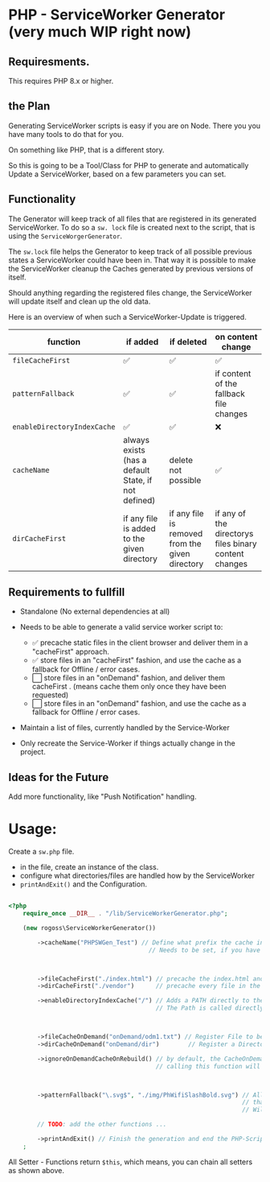 # PHP - ServiceWorker Generator (very much WIP right now)

## Requiresments.

This requires PHP 8.x or higher.

## the Plan

Generating ServiceWorker scripts is easy if you are on Node. There you you have many tools to do that for you.

On something like PHP, that is a different story.

So this is going to be a Tool/Class for PHP to generate and automatically Update a ServiceWorker, based on a few parameters you can set.

## Functionality

The Generator will keep track of all files that are registered in its generated ServiceWorker.
To do so a `sw. lock` file is created next to the script, that is using the `ServiceWorgerGenerator`.

The `sw.lock` file helps the Generator to keep track of all possible previous states a ServiceWorker could have been in.
That way it is possible to make the ServiceWorker cleanup the Caches generated by previous versions of itself.

Should anything regarding the registered files change, the ServiceWorker will update itself and clean up the old data.

Here is an overview of when such a ServiceWorker-Update is triggered.

| function                    | if added                                            | if deleted                                      | on content change                                     |
| --------------------------- | --------------------------------------------------- | ----------------------------------------------- | ----------------------------------------------------- |
| `fileCacheFirst`            | ✅                                                  | ✅                                              | ✅                                                    |
| `patternFallback`           | ✅                                                  | ✅                                              | if content of the fallback file changes               |
| `enableDirectoryIndexCache` | ✅                                                  | ✅                                              | ❌                                                    |
| `cacheName`                 | always exists (has a default State, if not defined) | delete not possible                             | ✅                                                    |
| `dirCacheFirst`             | if any file is added to the given directory         | if any file is removed from the given directory | if any of the directorys files binary content changes |

## Requirements to fullfill

-   Standalone (No external dependencies at all)

-   Needs to be able to generate a valid service worker script to:

    -   ✅ precache static files in the client browser and deliver them in a "cacheFirst" approach.
    -   ✅ store files in an "cacheFirst" fashion, and use the cache as a fallback for Offline / error cases.
    -   ⬜️ store files in an "onDemand" fashion, and deliver them cacheFirst . (means cache them only once they have been requested)
    -   ⬜️ store files in an "onDemand" fashion, and use the cache as a fallback for Offline / error cases.

-   Maintain a list of files, currently handled by the Service-Worker

-   Only recreate the Service-Worker if things actually change in the project.

## Ideas for the Future

Add more functionality, like "Push Notification" handling.

# Usage:

Create a `sw.php` file.

-   in the file, create an instance of the class.
-   configure what directories/files are handled how by the ServiceWorker
-   `printAndExit()` and the Configuration.

```php

<?php
    require_once __DIR__ . "/lib/ServiceWorkerGenerator.php";

    (new rogoss\ServiceWorkerGenerator())

        ->cacheName("PHPSWGen_Test") // Define what prefix the cache in the browser will receive
                                       // Needs to be set, if you have multiple ServiceWorkers in different scopes on the same server.



        ->fileCacheFirst("./index.html") // precache the index.html and deliver it CacheFirst
        ->dirCacheFirst("./vendor")      // precache every file in the folder ./vendor and deliver it CacheFirst

        ->enableDirectoryIndexCache("/") // Adds a PATH directly to the precache CacheFirst list
                                         // The Path is called directly by the ServiceWorker



        ->fileCacheOnDemand("onDemand/odm1.txt") // Register File to be cached after it has been requested for the first time (and then delivered CacheFirst after that)
        ->dirCacheOnDemand("onDemand/dir")        // Register a Directorys files to be cached after they have been requested for the first time (and then delivered CacheFirst after that)

        ->ignoreOnDemandCacheOnRebuild() // by default, the CacheOnDemand Files/Dirs are cleared out every time, the ServiceWorker updates (Requireing them to be downloaded after every update).
                                         // calling this function will make all Files/Dirs that are cached on demand persistent until you change the cacheName, or remove this function call.



        ->patternFallback("\.svg$", "./img/PhWifiSlashBold.svg") // All requests that end in .svg (or .SVG, it is not case sensitive)
                                                                 // that are not answered with 2xx or 3xx by the Server
                                                                 // Will be answered by ServiceWorker with the "./img/PhWifiSlashBold.svg"

        // TODO: add the other functions ...

        ->printAndExit() // Finish the generation and end the PHP-Script
    ;
```

All Setter - Functions return `$this`, which means, you can chain all setters as shown above.
